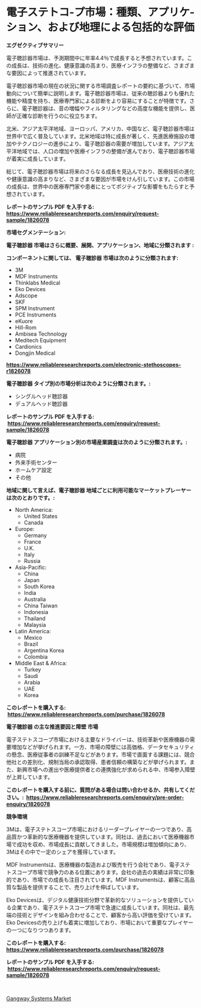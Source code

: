 <p><h1>電子ステトコ-プ市場：種類、アプリケ-ション、および地理による包括的な評価</h1></p><p><strong>エグゼクティブサマリー</strong></p>
<p><p>電子聴診器市場は、予測期間中に年率4.4％で成長すると予想されています。この成長は、技術の進化、健康意識の高まり、医療インフラの整備など、さまざまな要因によって推進されています。</p><p>電子聴診器市場の現在の状況に関する市場調査レポートの要約に基づいて、市場動向について簡単に説明します。電子聴診器市場は、従来の聴診器よりも優れた機能や精度を持ち、医療専門家による診断をより容易にすることが特徴です。さらに、電子聴診器は、音の増幅やフィルタリングなどの高度な機能を提供し、医師が正確な診断を行うのに役立ちます。</p><p>北米、アジア太平洋地域、ヨーロッパ、アメリカ、中国など、電子聴診器市場は世界中で広く普及しています。北米地域は特に成長が著しく、先進医療施設の増加やテクノロジーの進歩により、電子聴診器の需要が増加しています。アジア太平洋地域では、人口の増加や医療インフラの整備が進んでおり、電子聴診器市場が着実に成長しています。</p><p>総じて、電子聴診器市場は将来のさらなる成長を見込んでおり、医療技術の進化や健康意識の高まりなど、さまざまな要因が市場をけん引しています。この市場の成長は、世界中の医療専門家や患者にとってポジティブな影響をもたらすと予想されています。</p></p>
<p><strong>レポートのサンプル PDF を入手する: <a href="https://www.reliableresearchreports.com/enquiry/request-sample/1826078">https://www.reliableresearchreports.com/enquiry/request-sample/1826078</a></strong></p>
<p><strong>市場セグメンテーション:</strong></p>
<p><strong> 電子聴診器 市場はさらに概要、展開、アプリケーション、地域に分類されます :</strong></p>
<p><strong>コンポーネントに関しては、 電子聴診器 市場は次のように分類されます: &nbsp;</strong></p>
<p><ul><li>3M</li><li>MDF Instruments</li><li>Thinklabs Medical</li><li>Eko Devices</li><li>Adscope</li><li>SKF</li><li>SPM Instrument</li><li>PCE Instruments</li><li>eKuore</li><li>Hill-Rom</li><li>Ambisea Technology</li><li>Meditech Equipment</li><li>Cardionics</li><li>Dongjin Medical</li></ul></p>
<p><strong><a href="https://www.reliableresearchreports.com/electronic-stethoscopes-r1826078">https://www.reliableresearchreports.com/electronic-stethoscopes-r1826078</a></strong></p>
<p><strong> 電子聴診器 タイプ別の市場分析は次のように分類されます。:</strong></p>
<p><ul><li>シングルヘッド聴診器</li><li>デュアルヘッド聴診器</li></ul></p>
<p><strong>レポートのサンプル PDF を入手する: &nbsp;<a href="https://www.reliableresearchreports.com/enquiry/request-sample/1826078">https://www.reliableresearchreports.com/enquiry/request-sample/1826078</a></strong></p>
<p><strong> 電子聴診器 アプリケーション別の市場産業調査は次のように分類されます。:</strong></p>
<p><ul><li>病院</li><li>外来手術センター</li><li>ホームケア設定</li><li>その他</li></ul></p>
<p><strong>地域に関して言えば、電子聴診器 地域ごとに利用可能なマーケットプレーヤーは次のとおりです。:</strong></p>
<p><ul>
    <li>
        North America:
        <ul>
            <li>United States</li>
            <li>Canada</li>
        </ul>
    </li>
    <li>
        Europe:
        <ul>
            <li>Germany</li>
            <li>France</li>
            <li>U.K.</li>
            <li>Italy</li>
            <li>Russia</li>
        </ul>
    </li>
    <li>
        Asia-Pacific:
        <ul>
            <li>China</li>
            <li>Japan</li>
            <li>South Korea</li>
            <li>India</li>
            <li>Australia</li>
            <li>China Taiwan</li>
            <li>Indonesia</li>
            <li>Thailand</li>
            <li>Malaysia</li>
        </ul>
    </li>
    <li>
        Latin America:
        <ul>
            <li>Mexico</li>
            <li>Brazil</li>
            <li>Argentina Korea</li>
            <li>Colombia</li>
        </ul>
    </li>
    <li>
        Middle East & Africa:
        <ul>
            <li>Turkey</li>
            <li>Saudi</li>
            <li>Arabia</li>
            <li>UAE</li>
            <li>Korea</li>
        </ul>
    </li>
    </ul></p>
<p><strong>このレポートを購入する: &nbsp;<a href="https://www.reliableresearchreports.com/purchase/1826078">https://www.reliableresearchreports.com/purchase/1826078</a></strong></p>
<p><strong>電子聴診器 の主な推進要因と障壁 市場</strong></p>
<p><p>電子ステトスコープ市場における主要なドライバーは、技術革新や医療機器の需要増加などが挙げられます。一方、市場の障壁には高価格、データセキュリティの懸念、医療従事者の訓練不足などがあります。市場で直面する課題には、競合他社との差別化、規制当局の承認取得、患者信頼の構築などが挙げられます。また、新興市場への進出や医療提供者との連携強化が求められる中、市場参入障壁が上昇しています。</p></p>
<p><strong>このレポートを購入する前に、質問がある場合は問い合わせるか、共有してください。:&nbsp; <a href="https://www.reliableresearchreports.com/enquiry/pre-order-enquiry/1826078">https://www.reliableresearchreports.com/enquiry/pre-order-enquiry/1826078</a></strong></p>
<p><strong>競争環境</strong></p>
<p><p>3Mは、電子ステトスコープ市場におけるリーダープレイヤーの一つであり、高品質かつ革新的な医療機器を提供しています。同社は、過去において医療機器市場で成功を収め、市場成長に貢献してきました。市場規模は増加傾向にあり、3Mはその中で一定のシェアを獲得しています。</p><p>MDF Instrumentsは、医療機器の製造および販売を行う会社であり、電子ステトスコープ市場で競争力のある位置にあります。会社の過去の実績は非常に印象的であり、市場での成長も注目されています。MDF Instrumentsは、顧客に高品質な製品を提供することで、売り上げを伸ばしています。</p><p>Eko Devicesは、デジタル健康技術分野で革新的なソリューションを提供している企業であり、電子ステトスコープ市場で急速に成長しています。同社は、最先端の技術とデザインを組み合わせることで、顧客から高い評価を受けています。Eko Devicesの売り上げも着実に増加しており、市場において重要なプレイヤーの一つになりつつあります。</p></p>
<p><strong>このレポートを購入する: &nbsp; <a href="https://www.reliableresearchreports.com/purchase/1826078">https://www.reliableresearchreports.com/purchase/1826078</a></strong></p>
<p><strong>レポートのサンプル PDF を入手する: &nbsp;<a href="https://www.reliableresearchreports.com/enquiry/request-sample/1826078">https://www.reliableresearchreports.com/enquiry/request-sample/1826078</a></strong><strong></strong></p>
<p>&nbsp;</p>
<p><p><a href="https://github.com/AKSHATREPORTPRIME/Market-Research-Report-List-4/blob/main/gangway-systems-market.md">Gangway Systems Market</a></p></p>